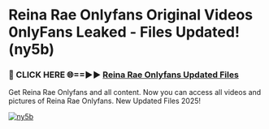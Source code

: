 # Reina Rae Onlyfans Original Videos 0nlyFans Leaked - Files Updated! (ny5b)

<h3>🔴 CLICK HERE 🌐==►► <a href="https://tinyurl.com/2wckxsce" rel="nofollow">Reina Rae Onlyfans Updated Files</a></h3>

Get Reina Rae Onlyfans and all content. Now you can access all videos and pictures of Reina Rae Onlyfans. New Updated Files 2025!

[![ny5b](https://i.imgur.com/AFduVYN.gif)](https://tinyurl.com/2wckxsce)
